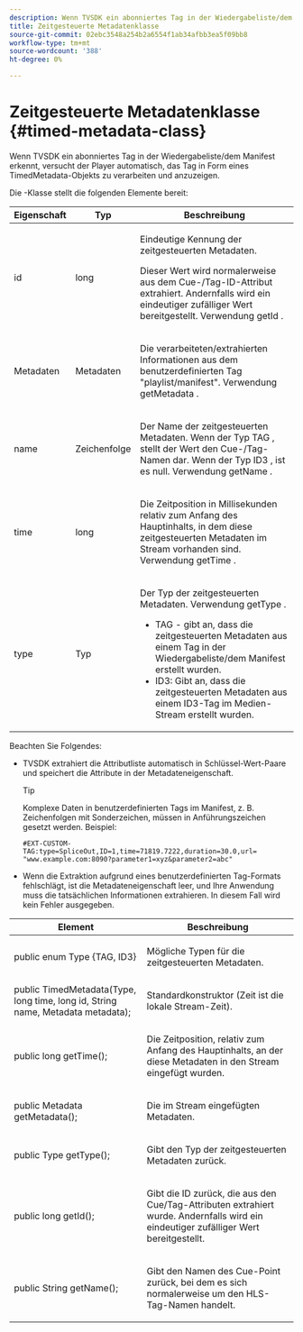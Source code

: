 ```yaml
---
description: Wenn TVSDK ein abonniertes Tag in der Wiedergabeliste/dem Manifest erkennt, versucht der Player automatisch, das Tag in Form eines TimedMetadata-Objekts zu verarbeiten und anzuzeigen.
title: Zeitgesteuerte Metadatenklasse
source-git-commit: 02ebc3548a254b2a6554f1ab34afbb3ea5f09bb8
workflow-type: tm+mt
source-wordcount: '388'
ht-degree: 0%

---
```


# Zeitgesteuerte Metadatenklasse {#timed-metadata-class}

Wenn TVSDK ein abonniertes Tag in der Wiedergabeliste/dem Manifest erkennt, versucht der Player automatisch, das Tag in Form eines TimedMetadata-Objekts zu verarbeiten und anzuzeigen.

Die -Klasse stellt die folgenden Elemente bereit:

<table id="table_FFC56AC5B1E04DA99C9309C0223ABA90"> 
 <thead> 
  <tr> 
   <th colname="col1" class="entry"><b> Eigenschaft </b></th> 
   <th colname="col02" class="entry"> <b> Typ </b></th> 
   <th colname="col2" class="entry"> <b> Beschreibung </b> </th> 
  </tr> 
 </thead>
 <tbody> 
  <tr> 
   <td colname="col1"> <span class="codeph"> id </span> </td> 
   <td colname="col02"> long </td> 
   <td colname="col2"> <p>Eindeutige Kennung der zeitgesteuerten Metadaten. </p> <p>Dieser Wert wird normalerweise aus dem Cue-/Tag-ID-Attribut extrahiert. Andernfalls wird ein eindeutiger zufälliger Wert bereitgestellt. Verwendung <span class="codeph"> getId </span>. </p> </td> 
  </tr> 
  <tr> 
   <td colname="col1"> <span class="codeph"> Metadaten </span> </td> 
   <td colname="col02"> Metadaten </td> 
   <td colname="col2"> <p>Die verarbeiteten/extrahierten Informationen aus dem benutzerdefinierten Tag "playlist/manifest". Verwendung <span class="codeph"> getMetadata </span>. </p> </td> 
  </tr> 
  <tr> 
   <td colname="col1"> <span class="codeph"> name </span> </td> 
   <td colname="col02"> Zeichenfolge </td> 
   <td colname="col2"> <p>Der Name der zeitgesteuerten Metadaten. Wenn der Typ <span class="codeph"> TAG </span>, stellt der Wert den Cue-/Tag-Namen dar. Wenn der Typ <span class="codeph"> ID3 </span>, ist es null. Verwendung <span class="codeph"> getName </span>. </p> </td> 
  </tr> 
  <tr> 
   <td colname="col1"> <span class="codeph"> time </span> </td> 
   <td colname="col02"> long </td> 
   <td colname="col2"> <p>Die Zeitposition in Millisekunden relativ zum Anfang des Hauptinhalts, in dem diese zeitgesteuerten Metadaten im Stream vorhanden sind. Verwendung <span class="codeph"> getTime </span>. </p> </td> 
  </tr> 
  <tr> 
   <td colname="col1"> <span class="codeph"> type </span> </td> 
   <td colname="col02"> Typ </td> 
   <td colname="col2"> <p>Der Typ der zeitgesteuerten Metadaten. Verwendung <span class="codeph"> getType </span>. 
     <ul id="ul_70FBFB33E9F846D8B38592560CCE9560"> 
      <li id="li_739D30561BFB4D9B97DF212E4880BA2C">TAG - gibt an, dass die zeitgesteuerten Metadaten aus einem Tag in der Wiedergabeliste/dem Manifest erstellt wurden. </li> 
      <li id="li_E785E1DEF1CC4D9DBE7764E5D05EFAFC">ID3: Gibt an, dass die zeitgesteuerten Metadaten aus einem ID3-Tag im Medien-Stream erstellt wurden. </li> 
     </ul> </p> </td> 
  </tr> 
 </tbody> 
</table>

<!--<a id="section_737CC47997F74F80A3C5C6171ADE120E"></a>-->

Beachten Sie Folgendes:

* TVSDK extrahiert die Attributliste automatisch in Schlüssel-Wert-Paare und speichert die Attribute in der Metadateneigenschaft.

  >[!TIP]
  >
  >Komplexe Daten in benutzerdefinierten Tags im Manifest, z. B. Zeichenfolgen mit Sonderzeichen, müssen in Anführungszeichen gesetzt werden. Beispiel:
  >
  >```
  >#EXT-CUSTOM-TAG:type=SpliceOut,ID=1,time=71819.7222,duration=30.0,url= 
  >"www.example.com:8090?parameter1=xyz&parameter2=abc"
  >```
  >

* Wenn die Extraktion aufgrund eines benutzerdefinierten Tag-Formats fehlschlägt, ist die Metadateneigenschaft leer, und Ihre Anwendung muss die tatsächlichen Informationen extrahieren. In diesem Fall wird kein Fehler ausgegeben.

<table id="table_1BAE98BF23F641A3A5709EBE37B327F6"> 
 <thead> 
  <tr> 
   <th colname="col1" class="entry"> <b>Element </b></th> 
   <th colname="col2" class="entry"> <b>Beschreibung</b></th> 
  </tr> 
 </thead>
 <tbody> 
  <tr> 
   <td colname="col1"> <span class="codeph"> public enum Type {TAG, ID3} </span> </td> 
   <td colname="col2"> <p>Mögliche Typen für die zeitgesteuerten Metadaten. </p> </td> 
  </tr> 
  <tr> 
   <td colname="col1"> <span class="codeph"> public TimedMetadata(Type, long time, long id, String name, Metadata metadata); </span> </td> 
   <td colname="col2"> <p>Standardkonstruktor (Zeit ist die lokale Stream-Zeit). </p> </td> 
  </tr> 
  <tr> 
   <td colname="col1"> <span class="codeph"> public long getTime(); </span> </td> 
   <td colname="col2"> <p>Die Zeitposition, relativ zum Anfang des Hauptinhalts, an der diese Metadaten in den Stream eingefügt wurden. </p> </td> 
  </tr> 
  <tr> 
   <td colname="col1"> <span class="codeph"> public Metadata getMetadata(); </span> </td> 
   <td colname="col2"> <p>Die im Stream eingefügten Metadaten. </p> </td> 
  </tr> 
  <tr> 
   <td colname="col1"> <span class="codeph"> public Type getType(); </span> </td> 
   <td colname="col2"> <p>Gibt den Typ der zeitgesteuerten Metadaten zurück. </p> </td> 
  </tr> 
  <tr> 
   <td colname="col1"> <span class="codeph"> public long getId(); </span> </td> 
   <td colname="col2"> <p>Gibt die ID zurück, die aus den Cue/Tag-Attributen extrahiert wurde. Andernfalls wird ein eindeutiger zufälliger Wert bereitgestellt. </p> </td> 
  </tr> 
  <tr> 
   <td colname="col1"> <span class="codeph"> public String getName(); </span> </td> 
   <td colname="col2"> <p>Gibt den Namen des Cue-Point zurück, bei dem es sich normalerweise um den HLS-Tag-Namen handelt. </p> </td> 
  </tr> 
 </tbody> 
</table>
